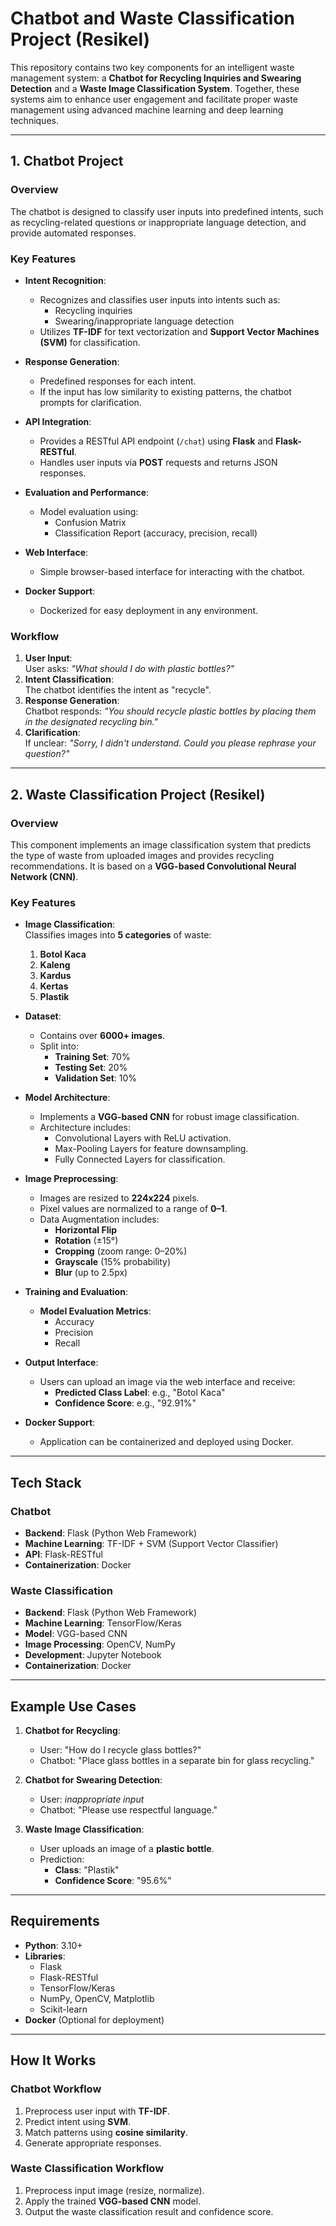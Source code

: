 # Chatbot and Waste Classification Project (Resikel)

This repository contains two key components for an intelligent waste management system: a **Chatbot for Recycling Inquiries and Swearing Detection** and a **Waste Image Classification System**. Together, these systems aim to enhance user engagement and facilitate proper waste management using advanced machine learning and deep learning techniques.

---

## **1. Chatbot Project**

### **Overview**

The chatbot is designed to classify user inputs into predefined intents, such as recycling-related questions or inappropriate language detection, and provide automated responses.

### **Key Features**

- **Intent Recognition**:  
  - Recognizes and classifies user inputs into intents such as:
    - Recycling inquiries
    - Swearing/inappropriate language detection  
  - Utilizes **TF-IDF** for text vectorization and **Support Vector Machines (SVM)** for classification.

- **Response Generation**:  
  - Predefined responses for each intent.
  - If the input has low similarity to existing patterns, the chatbot prompts for clarification.

- **API Integration**:  
  - Provides a RESTful API endpoint (`/chat`) using **Flask** and **Flask-RESTful**.
  - Handles user inputs via **POST** requests and returns JSON responses.

- **Evaluation and Performance**:  
  - Model evaluation using:
    - Confusion Matrix
    - Classification Report (accuracy, precision, recall)

- **Web Interface**:  
  - Simple browser-based interface for interacting with the chatbot.

- **Docker Support**:  
  - Dockerized for easy deployment in any environment.

### **Workflow**

1. **User Input**:  
   User asks: _"What should I do with plastic bottles?"_
2. **Intent Classification**:  
   The chatbot identifies the intent as "recycle".
3. **Response Generation**:  
   Chatbot responds: _"You should recycle plastic bottles by placing them in the designated recycling bin."_
4. **Clarification**:  
   If unclear: _"Sorry, I didn't understand. Could you please rephrase your question?"_

---

## **2. Waste Classification Project (Resikel)**

### **Overview**

This component implements an image classification system that predicts the type of waste from uploaded images and provides recycling recommendations. It is based on a **VGG-based Convolutional Neural Network (CNN)**.

### **Key Features**

- **Image Classification**:  
  Classifies images into **5 categories** of waste:
  1. **Botol Kaca**  
  2. **Kaleng**  
  3. **Kardus**  
  4. **Kertas**  
  5. **Plastik**

- **Dataset**:  
  - Contains over **6000+ images**.
  - Split into:
    - **Training Set**: 70%  
    - **Testing Set**: 20%  
    - **Validation Set**: 10%

- **Model Architecture**:  
  - Implements a **VGG-based CNN** for robust image classification.  
  - Architecture includes:
    - Convolutional Layers with ReLU activation.  
    - Max-Pooling Layers for feature downsampling.  
    - Fully Connected Layers for classification.  

- **Image Preprocessing**:  
  - Images are resized to **224x224** pixels.
  - Pixel values are normalized to a range of **0–1**.  
  - Data Augmentation includes:
    - **Horizontal Flip**
    - **Rotation** (±15°)  
    - **Cropping** (zoom range: 0–20%)  
    - **Grayscale** (15% probability)  
    - **Blur** (up to 2.5px)

- **Training and Evaluation**:  
  - **Model Evaluation Metrics**:  
    - Accuracy  
    - Precision  
    - Recall  

- **Output Interface**:  
  - Users can upload an image via the web interface and receive:  
    - **Predicted Class Label**: e.g., "Botol Kaca"  
    - **Confidence Score**: e.g., "92.91%"  

- **Docker Support**:  
  - Application can be containerized and deployed using Docker.

---

## **Tech Stack**

### **Chatbot**
- **Backend**: Flask (Python Web Framework)
- **Machine Learning**: TF-IDF + SVM (Support Vector Classifier)
- **API**: Flask-RESTful
- **Containerization**: Docker  

### **Waste Classification**
- **Backend**: Flask (Python Web Framework)
- **Machine Learning**: TensorFlow/Keras
- **Model**: VGG-based CNN
- **Image Processing**: OpenCV, NumPy
- **Development**: Jupyter Notebook
- **Containerization**: Docker

---

## **Example Use Cases**

1. **Chatbot for Recycling**:  
   - User: "How do I recycle glass bottles?"  
   - Chatbot: "Place glass bottles in a separate bin for glass recycling."

2. **Chatbot for Swearing Detection**:  
   - User: _inappropriate input_  
   - Chatbot: "Please use respectful language."

3. **Waste Image Classification**:  
   - User uploads an image of a **plastic bottle**.  
   - Prediction:  
     - **Class**: "Plastik"  
     - **Confidence Score**: "95.6%"

---

## **Requirements**

- **Python**: 3.10+  
- **Libraries**:  
  - Flask  
  - Flask-RESTful  
  - TensorFlow/Keras  
  - NumPy, OpenCV, Matplotlib  
  - Scikit-learn  
- **Docker** (Optional for deployment)

---

## **How It Works**

### **Chatbot Workflow**  
1. Preprocess user input with **TF-IDF**.
2. Predict intent using **SVM**.
3. Match patterns using **cosine similarity**.
4. Generate appropriate responses.

### **Waste Classification Workflow**  
1. Preprocess input image (resize, normalize).  
2. Apply the trained **VGG-based CNN** model.  
3. Output the waste classification result and confidence score.
